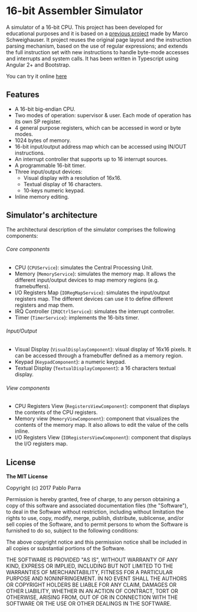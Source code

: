 # 16-bit Assembler Simulator

A simulator of a 16-bit CPU. This project has been developed for educational
purposes and it is based on a [previous
project](https://github.com/Schweigi/assembler-simulator) made by Marco
Schweighauser. It project reuses the original page layout and the instruction
parsing mechanism, based on the use of regular expressions; and extends the
full instruction set with new instructions to handle byte-mode accesses and
interrupts and system calls. It has been written in Typescript using Angular 2+
and Bootstrap.

You can try it online [here](https://parraman.github.io/asm-simulator/)


## Features

- A 16-bit big-endian CPU.
- Two modes of operation: supervisor & user. Each mode of operation
  has its own SP register.
- 4 general purpose registers, which can be accessed in word or byte modes.
- 1024 bytes of memory.
- 16-bit input/output address map which can be accessed using IN/OUT instructions.
- An interrupt controller that supports up to 16 interrupt sources.
- A programmable 16-bit timer.
- Three input/output devices:
  - Visual display with a resolution of 16x16.
  - Textual display of 16 characters.
  - 10-keys numeric keypad.
- Inline memory editing.

## Simulator's architecture

The architectural description of the simulator comprises the following components:

###### Core components

- CPU (`CPUService`): simulates the Central Processing Unit.
- Memory (`MemoryService`): simulates the memory map. It allows the different
  input/output devices to map memory regions (e.g. framebuffers).
- I/O Registers Map (`IORegMapService`): simulates the input/output registers
  map. The different devices can use it to define different registers and map
  them.
- IRQ Controller (`IRQCtrlService`): simulates the interrupt controller.
- Timer (`TimerService`): implements the 16-bits timer.

###### Input/Output 

- Visual Display (`VisualDisplayComponent`): visual display of 16x16 pixels. It
  can be accessed through a framebuffer defined as a memory region.
- Keypad (`KeypadComponent`): a numeric keypad.
- Textual Display (`TextualDisplayComponent`): a 16 characters textual display.

###### View components

- CPU Registers View (`RegistersViewComponent`): component that displays the contents of the CPU registers.
- Memory view (`MemoryViewComponent`): component that visualizes the contents
  of the memory map. It also allows to edit the value of the cells inline.
- I/O Registers View (`IORegistersViewComponent`): component that displays the I/O registers map.

## License
**The MIT License**

Copyright (c) 2017 Pablo Parra

Permission is hereby granted, free of charge, to any person obtaining a copy of this software and associated documentation files (the "Software"), to deal in the Software without restriction, including without limitation the rights to use, copy, modify, merge, publish, distribute, sublicense, and/or sell copies of the Software, and to permit persons to whom the Software is furnished to do so, subject to the following conditions:

The above copyright notice and this permission notice shall be included in all copies or substantial portions of the Software.

THE SOFTWARE IS PROVIDED "AS IS", WITHOUT WARRANTY OF ANY KIND, EXPRESS OR IMPLIED, INCLUDING BUT NOT LIMITED TO THE WARRANTIES OF MERCHANTABILITY, FITNESS FOR A PARTICULAR PURPOSE AND NONINFRINGEMENT. IN NO EVENT SHALL THE AUTHORS OR COPYRIGHT HOLDERS BE LIABLE FOR ANY CLAIM, DAMAGES OR OTHER LIABILITY, WHETHER IN AN ACTION OF CONTRACT, TORT OR OTHERWISE, ARISING FROM, OUT OF OR IN CONNECTION WITH THE SOFTWARE OR THE USE OR OTHER DEALINGS IN THE SOFTWARE.
